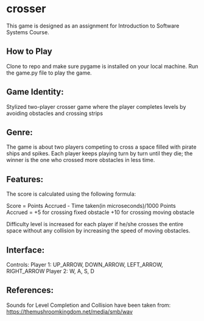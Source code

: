 # crosser
This game is designed as an assignment for Introduction to Software Systems Course.

## How to Play
Clone to repo and make sure pygame is installed on your local machine. Run the game.py file to play the game.

## Game Identity: 
Stylized two-player crosser game where the player completes levels by avoiding obstacles and crossing strips

## Genre:
The game is about two players competing to cross a space filled with pirate ships and spikes. Each player keeps playing turn by turn until they die; the winner is the one who crossed more obstacles in less time.

## Features: 
The score is calculated using the following formula: 

Score = Points Accrued - Time taken(in microseconds)/1000
Points Accrued = +5 for crossing fixed obstacle
             +10 for crossing moving obstacle    

Difficulty level is increased for each player if he/she crosses the entire space without any collision by increasing the speed of moving obstacles.

## Interface: 
Controls: Player 1: UP_ARROW, DOWN_ARROW, LEFT_ARROW, RIGHT_ARROW
        Player 2: W, A, S, D

## References: 
Sounds for Level Completion and Collision have been taken from: https://themushroomkingdom.net/media/smb/wav
